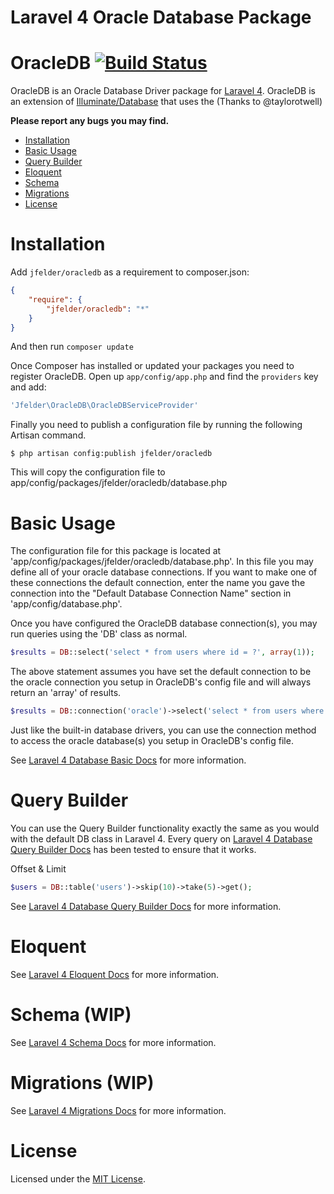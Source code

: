 # Laravel 4 Oracle Database Package

OracleDB [![Build Status](https://travis-ci.org/jfelder/Laravel-OracleDB.png)](https://travis-ci.org/jfelder/Laravel-OracleDB)
========

OracleDB is an Oracle Database Driver package for [Laravel 4](http://laravel.com/). OracleDB is an extension of [Illuminate/Database](https://github.com/illuminate/database) that uses the  (Thanks to @taylorotwell)

**Please report any bugs you may find.**

- [Installation](#installation)
- [Basic Usage](#basic-usage)
- [Query Builder](#query-builder)
- [Eloquent](#eloquent)
- [Schema](#schema)
- [Migrations](#migrations)
- [License](#license)

Installation
============

Add `jfelder/oracledb` as a requirement to composer.json:

```json
{
    "require": {
        "jfelder/oracledb": "*"
    }
}
```
And then run `composer update`

Once Composer has installed or updated your packages you need to register OracleDB. Open up `app/config/app.php` and find the `providers` key and add:

```php
'Jfelder\OracleDB\OracleDBServiceProvider'
```

Finally you need to publish a configuration file by running the following Artisan command.

```terminal
$ php artisan config:publish jfelder/oracledb
```
This will copy the configuration file to app/config/packages/jfelder/oracledb/database.php


Basic Usage
===========
The configuration file for this package is located at 'app/config/packages/jfelder/oracledb/database.php'. 
In this file you may define all of your oracle database connections. If you want to make one of these connections the
default connection, enter the name you gave the connection into the "Default Database Connection Name" section in 'app/config/database.php'.

Once you have configured the OracleDB database connection(s), you may run queries using the 'DB' class as normal.

```php
$results = DB::select('select * from users where id = ?', array(1));
```

The above statement assumes you have set the default connection to be the oracle connection you setup in OracleDB's config file and will always return an 'array' of results.

```php
$results = DB::connection('oracle')->select('select * from users where id = ?', array(1));
```

Just like the built-in database drivers, you can use the connection method to access the oracle database(s) you setup in OracleDB's config file.

See [Laravel 4 Database Basic Docs](http://four.laravel.com/docs/database) for more information.

Query Builder
=============
You can use the Query Builder functionality exactly the same as you would with the default DB class in Laravel 4. 
Every query on [Laravel 4 Database Query Builder Docs](http://four.laravel.com/docs/queries) has been tested to ensure that it works.

Offset & Limit
```php
$users = DB::table('users')->skip(10)->take(5)->get();
```

See [Laravel 4 Database Query Builder Docs](http://four.laravel.com/docs/queries) for more information.

Eloquent
========

See [Laravel 4 Eloquent Docs](http://four.laravel.com/docs/eloquent) for more information.

Schema (WIP)
============

See [Laravel 4 Schema Docs](http://four.laravel.com/docs/schema) for more information.

Migrations (WIP)
================

See [Laravel 4 Migrations Docs](http://four.laravel.com/docs/migrations) for more information.

License
=======

Licensed under the [MIT License](http://cheeaun.mit-license.org/).

